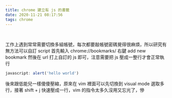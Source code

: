 ```yaml
---
title: chrome 建立有 js 的書籤
date: 2020-11-21 08:17:56
tags: chrome
---
```

&nbsp;
<!-- more -->
工作上遇到常常需要切換多組帳號，每次都要敲帳號密碼覺得很麻煩，所以研究有無方法可以自訂 script
首先輸入 chrome://bookmarks/
右鍵 add new bookmark
然後在 url 打上自訂的 js 即可，注意需要把 js 壓成一整行才會正常執行

``` javascript
javascript: alert('hello world')
```
後來跟低能兒一樣傻傻壓縮，原來在 vim 裡面可以先切換到 visual mode 選取多行，接著 shift + j 快速壓成一行，vim 的指令太多久沒用又忘光了，慘
